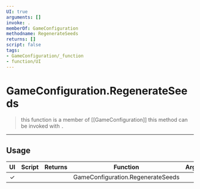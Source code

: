 ```yaml
---
UI: true
arguments: []
invoke: .
memberOf: GameConfiguration
methodname: RegenerateSeeds
returns: []
script: false
tags:
- GameConfiguration/_function
- function/UI
---
```

# GameConfiguration.RegenerateSeeds
> this function is a member of [[GameConfiguration]]
> this method can be invoked with `.`
-----
## Usage
|  UI | Script | Returns | Function | Arguments |
|:---:|:------:|-------:|:--------:|:---------|
|✓| ||GameConfiguration.RegenerateSeeds||
